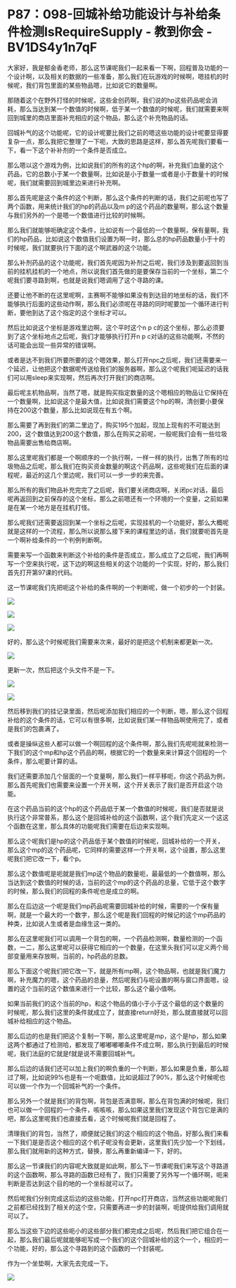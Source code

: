 # P87：098-回城补给功能设计与补给条件检测IsRequireSupply - 教到你会 - BV1DS4y1n7qF

大家好，我是郁金香老师，那么这节课呢我们一起来看一下啊，回程普及功能的一个设计啊，以及相关的数据的一些准备，那么我们在玩游戏的时候啊，嗯挂机的时候呢，我们背包里面的某些物品嗯，比如说它的数量啊。

那随着这个在野外打怪的时候呢，这些金创药啊，我们说的hp这些药品呢会消耗，那么当达到某一个数值的时候啊，低于某一个数值的时候呢，我们就需要来啊回到城里的商店里面补充相应的这个物品，那么这个补充物品的话。

回城补气的这个功能呢，它的设计呢要比我们之前的嗯这些功能的设计呢要显得要复杂一点，那么我把它整理了一下呃，大致的思路是这样，那么首先呢我们要看一下，看一下这个补补剂的一个条件是否成立。

那么嗯以这个游戏为例，比如说我们的所有的这个hp的啊，补充我们血量的这个药品，它的总数小于某一个数量啊，比如说是小于数量一或者是小于数量十的时候呢，我们就需要回到城里边来进行补充啊。

那么首先呢是这个条件的这个判断，那么这个条件的判断的话，我们之前呢也写了两个函数，用来统计我们的hp的药品以及m p的这个药品的数量啊，那么这个数量与我们另外的一个是嗯一个数值进行比较的时候啊。

那么我们就能够呃确定这个条件，比如说有一个最低的一个数量啊，保有量啊，我们的hp药品，比如说这个数值我们设置为啊一时，那么总的hp药品数量小于十的时候呢，我们就要执行下面的这个啊武器的这个功能。

那么补剂药品的这个功能呢，我们首先呢因为补剂之后呢，我们涉及到要返回到当前的挂机挂机的一个地点，所以说我们首先做的是要保存当前的一个坐标，第二个呢我们要寻路到啊，也就是说我们嗯调用了这个寻路的课。

还要让他不断的在这里呢啊，主赛啊不能够如果没有到达目的地坐标的话，我们不能够执行后面的这些动作啊，那么我们必须呢在寻路的同时呢要加一个循环进行判断，要他到达了这个指定的这个坐标才可以。

然后比如说这个坐标是游戏里边啊，这个平时这个n p c的这个坐标，那么必须要到了这个坐标地点之后呢，我们才能够执行打开n p c对话的这些功能啊，不然的话可能会出现一些异常的错误啊。

或者是达不到我们所要所要的这个嗯效果，那么打开npc之后呢，我们还需要来一个延迟，让他把这个数据呢传送给我们的服务器啊，那么这个呢我们呃延迟的话我们可以用sleep来实现啊，然后再次打开我们的商店啊。

最后呢主机物品啊，当然了嗯，就是购买指定数量的这个嗯相应的物品让它保持在一个数量啊，比如说这个是最大值，比如说我们需要这个hp的啊，清创要小要保持在200这个数量，那么比如说现在有五个啊。

那么需要了再到我们的第二里边了，购买195个加起，现加上现有的不可能达到200，这个数值达到200这个数值，那么在购买之前呢，一般呢我们会有一些垃圾物品需要出售给商店啊。

那么这里呢我们都是一个啊顺序的一个执行啊，一样一样的执行，出售了所有的垃圾物品之后呢，那么我们在购买资金数量的啊这个药品啊，这些呢我们在后面的课程呢，最近的这几个里边呢，我们可以一步一步的来完善。

那么所有的我们物品补充完完了之后呢，我们要关闭商店啊，关闭pc对话，最后呢再返回到之前保存的这个坐标，那么之前嗯还有一个环境的一个变量，之前如果是在某一个地方是在挂机打怪。

那么呢我们还需要返回到某一个坐标之后呢，实现挂机的一个功能好，那么大概呢就是这样的一个流程，那么所以说那么接下来的课程里边的话，我们就要呃首先是一个啊补给条件的一个判例判断啊。

需要来写一个函数来判断这个补给的条件是否成立，那么成立了之后呢，我们再啊写一个空来执行呢，这下边的啊这些相关的这个功能的一个实现，好的，那么我们首先打开第97课的代码。

这一节课呢我们先把呃这个补给的条件啊的一个判断呢，做一个初步的一个封装。

![](img/54a6204b6fd1422932464fd724099098_1.png)

![](img/54a6204b6fd1422932464fd724099098_2.png)

![](img/54a6204b6fd1422932464fd724099098_3.png)

好的，那么这个时候呢我们需要来次来，最好的是把这个机制来都更新一次。

![](img/54a6204b6fd1422932464fd724099098_5.png)

更新一次，然后把这个头文件不是一下。

![](img/54a6204b6fd1422932464fd724099098_7.png)

![](img/54a6204b6fd1422932464fd724099098_8.png)

然后移到我们的挂记录里面，然后呢添加我们相应的一个判断，嗯，那么这个回程补给的这个条件的话，它可以有很多啊，比如说我们某一样物品啊使用完了，或者是我们的包裹满了。

或者是操纵这些人都可以做一个啊回程的这个条件啊，那么我们先呢呃就来检测一下我们的这个mp和hp这个药品的啊，根据它的一个数量来来计算这个回程的一个条件，那么呢要计算的话。

我们还需要添加几个层面的一个变量啊，那么我们一样平移呃，你这个药品为例，那么首先呢我们也需要来设置一个开关啊，这个开关表示了我们是否开启这个功能。

在这个药品当前的这个hp的这个药品低于某一个数值的时候呢，我们是否就是说执行这个非常普系，那么这个是回城补给的这个函数啊，这个我们先定义一个这这个函数在这里，那么具体的功能呢我们需要在后边来实现啊。

那么这个呢我们是hp的这个药品低于某个数值的时候呢，回城补给的一个开关，那么这个mp的这个药品呢，它同样的需要这样一个开关啊，这个设置，那么这里呢我们把它改一下，看个p。

那么这个数值呢是呃就是我们mp这个物品的数量呃，最最低的一个数值啊，那么当达到这个数值的时候的话，当前的这个mp的这个药品的总量，它低于这个数字的时候，那么我们的回程的条件呢也是成立的啊。

那么在后边这一个呢是我们mp药品呢需要回城补给的时候，需要的一个保有量啊，就是一个最大的一个数字，那么这个呢是我们回程的时候记的这个mp药品的种类，比如说人生或者是血缘生这一类的。

那么在这里呢我们可以调用一个背包的啊，一个药品检测啊，数量检测的一个函数，一二，那么这里呢可以获得它相应的一个数量，在这里头我们可以定义两个局部变量用来存放啊，当前的，hp药品的总数。

那么下面这个呢我们把它改一下，就是所有mp啊，这个物品啊，也就是我们魔力啊，补充魔力的嗯，这个药品的总量，然后呢我们与呃设置的啊与窗口界面嗯，设置的这个当前的这个数值来进行一个比较，那么这个最小值啊。

如果当前我们的这个当前的hp，和这个物品的值小于小于这个最低的这个数量的时候呢，那么我们这里的条件就成立了，就直接return好处，那么就直接就可以回城补给相应的这个物品。

那么后边的也是我们把这个复制一下啊，那么这里呢是mp，这个是hp，那么如果这两个都通过了检测哈，都发现了嘟嘟嘟嘟条件不成立啊，那么执行到最后的时候呢，我们法庭的它就是f就是说不需要回城补气。

那么后边的话我们还可以加上我们的啊负重的一个判断，那么如果是负重，那么超过了啊，比如说99%也是有一个呃数值，比如说超过了90%，那么这个时候呢也可以做一个作为一个回城补气的一个条件。

那么另外一个就是我们的背包啊，背包是否满意啊，那么在背包满的时候呢，我们也可以做一个回程的一个条件，咳咳咳，那么如果这里我们发现这个背包它是满的吧，那么这里呢我们也直接去看，这个时候呢我们就是回程了。

清理我们的背包，当然了，顺便就记我们的这个相应的这个物品，好那么我们来看一下我们是是否这个相应的这个机子呢没有会更新，这里我们先少加一个下划线，那么我们就用新的这种方式，替换，那么再重新编译一下，好的。

那么这一节课我们的内容呢大致就是如此啊，那么下一节课呢我们来写这个寻路道的这个函数啊，那么寻路的函数已经有了，我们只需要了另外写一个循环啊，呃来判断是否达到这个目的地的一个坐标就可以了。

然后呢我们分别完成这后边的这些功能，打开npc打开商店，当然这些功能呢我们之前都已经找到了相关的这个空，只需要再进一步的封装啊，呃提供给我们调用就可以了。

那么当这些下边的这些呃小的这些部分我们都完成之后呢，然后我们把它组合在一起，那么我们最后呢就能够呃写成一个我们的这个回城补给的这个一个，相应的一个功能，好的，那么这个寻路到的这个函数的一个封装呢。

作为一个坐垫啊，大家先去完成一下。

![](img/54a6204b6fd1422932464fd724099098_10.png)